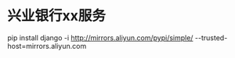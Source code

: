 # 兴业银行xx服务
pip install django -i http://mirrors.aliyun.com/pypi/simple/ --trusted-host=mirrors.aliyun.com